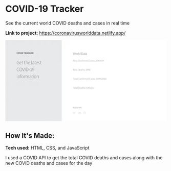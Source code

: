 # COVID-19 Tracker
See the current world COVID deaths and cases in real time

**Link to project:** https://coronavirusworlddata.netlify.app/

![A website tracking covid data](covidAPI.webp)

## How It's Made:

**Tech used:** HTML, CSS, and JavaScript

I used a COVID API to get the total COVID deaths and cases along with the new COVID deaths and cases for the day

<!-- ## Optimizations
*(optional)*

You don't have to include this section but interviewers *love* that you can not only deliver a final product that looks great but also functions efficiently. Did you write something then refactor it later and the result was 5x faster than the original implementation? Did you cache your assets? Things that you write in this section are **GREAT** to bring up in interviews and you can use this section as reference when studying for technical interviews!

## Lessons Learned:

No matter what your experience level, being an engineer means continuously learning. Every time you build something you always have those *whoa this is awesome* or *fuck yeah I did it!* moments. This is where you should share those moments! Recruiters and interviewers love to see that you're self-aware and passionate about growing. -->

